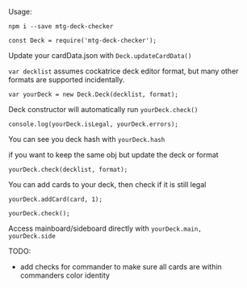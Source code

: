 Usage:

<code>npm i --save mtg-deck-checker</code>

<code>const Deck = require('mtg-deck-checker');</code>

Update your cardData.json with <code>Deck.updateCardData()</code>
  
<code>var decklist</code> assumes cockatrice deck editor format, but many other formats are supported incidentally.

<code>var yourDeck = new Deck.Deck(decklist, format);</code>
  
Deck constructor will automatically run <code>yourDeck.check()</code>

<code>console.log(yourDeck.isLegal, yourDeck.errors);</code>

You can see you deck hash with <code>yourDeck.hash</code>
  
if you want to keep the same obj but update the deck or format

<code>yourDeck.check(decklist, format);</code>
  
You can add cards to your deck, then check if it is still legal

<code>yourDeck.addCard(card, 1);</code>

<code>yourDeck.check();</code>

Access mainboard/sideboard directly with <code>yourDeck.main, yourDeck.side</code>


TODO:
- add checks for commander to make sure all cards are within commanders color identity 

